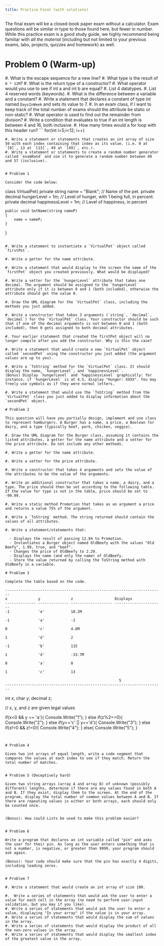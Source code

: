 ```yaml
---
title: Practice Final (with solutions)
--- 
```


The final exam will be a closed-book paper exam without a calculator.
Exam questions will be similar in type to those found here, but
fewer in number. While this practice exam is a good study guide, we
highly recommend being familiar with _all the material_ (including but not limited to your previous exams, labs, projects, quizzes and homework) as well.

# Problem 0 (Warm-up)

#. What is the escape sequence for a new line?
#. What type is the result of `8 * 12M`?
#. What is the return type of a constructor?
#. What operator would you use to see if int a and int b are equal?
#. List 4 datatypes.
#. List 4 reserved words (keywords).
#. What is the difference between a variable and a constant?
#. Write a statement that declares a constant of type int named `DaysInWeek` and sets its value to 7.
#. In an exam class, if I want to keep track of the total number of exams should the attribute be static or non-static?
#. What operator is used to find out the remainder from division?
#. Write a condition that evaluates to true if an int length is between 4 and 16, both inclusive.
#. How many times would a for loop with this header run? ```
  for(int i=5;i<12; i++)
  ```
#. Write a statement or statements that creates an int array of size 50 with each index containing that index as its value. (i.e. 0 at `[0]`, 13 at `[13]`, 49 at `[49]`, etc.).
#. Write a statement or statements to create a random number generator called `examRand` and use it to generate a random number between 40 and 57 (inclusive).


# Problem 1

Consider the code below:

```
class VirtualPet{
    private string name = "Blank";          // Name of the pet.
    private decimal hungerLevel = 1m;       // Level of hunger, with 1 being full, in percent.
    private decimal happinessLevel = 1m;    // Level of happiness, in percent

    public void SetName(string nameP)
    {
        name = nameP;
    }
}
```

#. Write a statement to instantiate a `VirtualPet` object called `firstPet`.

#. Write a getter for the name attribute.
  
#. Write a statement that would display to the screen the name of the `firstPet` object you created previously. What would be displayed?
  
#. Write a setter for the `hungerLevel` attribute that takes one decimal. The argument should be assigned to the `hungerLevel` attribute only if it is between 0 and 1 (both included), otherwise the attribute should get the value 0.

#. Draw the UML diagram for the `VirtualPet` class, including the methods you just added.

#. Write a constructor that takes 3 arguments (`string`, `decimal`, `decimal`) for the `VirtualPet` class. Your constructor should be such that if one of the decimal arguments is not between 0 and 1 (both included), then 0 gets assigned to both decimal attributes.

#. Your earlier statement that created the firstPet object will no longer compile after you add the constructor. Why is this the case?

#. Write a statement that would create a new `VirtualPet` object called `secondPet` using the constructor you just added (the argument values are up to you).
  
#. Write a `ToString` method for the `VirtualPet` class. It should display the name, `hungerLevel`, and `happinessLevel`.
(Bonus) Display `hungerLevel` and `happinessLevel` graphically: for instance, if `hungerLevel` is at 4.5, display "Hunger: XXXX". You may freely use symbols as if they were normal letters.
  
#. Write a statement that would use the `ToString` method from the `VirtualPet` class you just added to display information about the `secondPet` object.

# Problem 2

This question will have you partially design, implement and use class to represent hamburgers. A Burger has a name, a price, a Boolean for dairy, and a type (typically beef, pork, chicken, veggie).

#. Draw the UML diagram for the Burger class, assuming it contains the listed attributes, a getter for the name attribute and a setter for the price attribute. Do not include any other methods.

#. Write a getter for the name attribute.

#. Write a setter for the price attribute.

#. Write a constructor that takes 4 arguments and sets the value of the attributes to be the value of the arguments.
    
#. Write an additional constructor that takes a name, a dairy, and a type. The price should then be set according to the following table. If the value for type is not in the table, price should be set to -99.99.

#. Write a static method Promotion that takes as an argument a price and returns a value 75% of the argument.
  
#. Write a `ToString` method. The string returned should contain the values of all attributes.

#. Write a statement/statements that:

  - Displays the result of passing 12.84 to Promotion.
  - Instantiates a Burger object named OldBeefy with the values "Old Beefy", 1.99, true, and "beef".
  - Changes the price of OldBeefy to 2.29.
  - Displays the name (and only the name) of OldBeefy.
  - Store the value returned by calling the ToString method with OldBeefy in a variable.

# Problem 3

Complete the table based on the code.

------------------------------------------------------------------------
x              y              z                   Displays
-------------- -------------- ------------------- ----------------------
-1             'e'            18.2M               

-1             'a'            -2                  

0              'c'            4.6M                

1              'd'            2                   

-1             'b'            115                 

1              'd'            -33.7M              

0              'a'            0                   

1              'c'            13                  

                                                    5
------------------------------------------------------------------------

```
int x;
char y;
decimal z;

// x, y, and z are given legal values

if(x<0 && y == 'a'){
  Console.Write("1");
}
else if(z%2==0){
  Console.Write("2");
}
else if(y=='c' || y=='d'){
  Console.Write("3");
}
else if(x!=0 && z!=0){
  Console.Write("4");
}
else{
  Console.Write("5");
}
```


# Problem 4

Given two int arrays of equal length, write a code segment that compares the values at each index to see if they match. Return the total number of matches.


# Problem 5 (Deceptively hard)

Given two string arrays (array A and array B) of unknown (possibly different) lengths, determine if there are any values found in both A and B. If they exist, display them to the screen. At the end of the program, display the total number of common values between A and B. If there are repeating values in either or both arrays, each should only be counted once.


(Bonus): How could Lists be used to make this problem easier?


# Problem 6

Write a program that declares an int variable called "pin" and asks the user for their pin. As long as the user enters something that is not a number, is negative, or greater than 9999, your program should ask again. 

(Bonus): Your code should make sure that the pin has exactly 4 digits, including leading zeros.


# Problem 7

#. Write a statement that would create an int array of size 100.
  
#.  Write a series of statements that would ask the user to enter a value for each cell in the array (no need to perform user-input validation, but you may if you like).
#. Write a series of statements that would ask the user to enter a value, displaying "In your array" if the value is in your array.
#. Write a series of statements that would display the sum of values in the array.
#. Write a series of statements that would display the product of all the non-zero values in the array.
#. Write a series of statements that would display the smallest index of the greatest value in the array.
